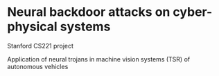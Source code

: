 # Neural backdoor attacks on cyber-physical systems 

Stanford CS221 project

Application of neural trojans in machine vision systems (TSR) of autonomous vehicles
